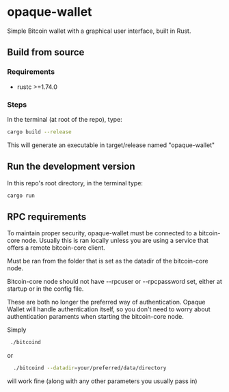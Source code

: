 # opaque-wallet

Simple Bitcoin wallet with a graphical user interface, built in Rust.

## Build from source

### Requirements

- rustc >=1.74.0

### Steps

In the terminal (at root of the repo), type:

```bash
cargo build --release
```

This will generate an executable in target/release named "opaque-wallet"

## Run the development version

In this repo's root directory, in the terminal type:

```bash
cargo run
```

## RPC requirements

To maintain proper security, opaque-wallet must be connected to a bitcoin-core node. Usually this is ran locally unless you are using a service that offers a remote bitcoin-core client.

Must be ran from the folder that is set as the datadir of the bitcoin-core node.

Bitcoin-core node should not have --rpcuser or --rpcpassword set, either at startup or in the config file.

These are both no longer the preferred way of authentication. Opaque Wallet will handle authentication itself, so you don't need to worry about authentication paraments when starting the bitcoin-core node.

Simply

```bash
 ./bitcoind
```

or

```bash
  ./bitcoind --datadir=your/preferred/data/directory
```

will work fine (along with any other parameters you usually pass in)
